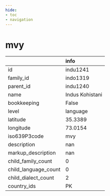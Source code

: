 ```yaml
---
hide:
- toc
- navigation
---
```

# mvy
|                      | info            |
|:---------------------|:----------------|
| id                   | indu1241        |
| family_id            | indo1319        |
| parent_id            | indu1240        |
| name                 | Indus Kohistani |
| bookkeeping          | False           |
| level                | language        |
| latitude             | 35.3389         |
| longitude            | 73.0154         |
| iso639P3code         | mvy             |
| description          | nan             |
| markup_description   | nan             |
| child_family_count   | 0               |
| child_language_count | 0               |
| child_dialect_count  | 2               |
| country_ids          | PK              |